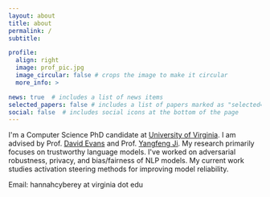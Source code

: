 ```yaml
---
layout: about
title: about
permalink: /
subtitle:

profile:
  align: right
  image: prof_pic.jpg
  image_circular: false # crops the image to make it circular
  more_info: >

news: true  # includes a list of news items
selected_papers: false # includes a list of papers marked as "selected={true}"
social: false  # includes social icons at the bottom of the page
---
```


I'm a Computer Science PhD candidate at [University of Virginia](http://www.virginia.edu/).  I am advised by Prof. [David Evans](http://www.cs.virginia.edu/~evans/) and Prof. [Yangfeng Ji](http://yangfengji.net).  My research primarily focuses on trustworthy language models. I've worked on adversarial robustness, privacy, and bias/fairness of NLP models. My current work studies activation steering methods for improving model reliability.

Email: hannahcyberey at virginia dot edu